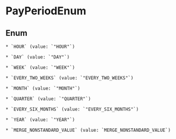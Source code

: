 
# PayPeriodEnum

## Enum


    * `HOUR` (value: `"HOUR"`)

    * `DAY` (value: `"DAY"`)

    * `WEEK` (value: `"WEEK"`)

    * `EVERY_TWO_WEEKS` (value: `"EVERY_TWO_WEEKS"`)

    * `MONTH` (value: `"MONTH"`)

    * `QUARTER` (value: `"QUARTER"`)

    * `EVERY_SIX_MONTHS` (value: `"EVERY_SIX_MONTHS"`)

    * `YEAR` (value: `"YEAR"`)

    * `MERGE_NONSTANDARD_VALUE` (value: `MERGE_NONSTANDARD_VALUE`)



